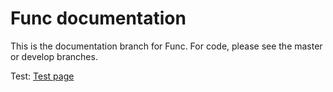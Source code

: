 # Func documentation

This is the documentation branch for Func. For code, please see the master or develop branches.

Test: [Test page](/func/testpage)